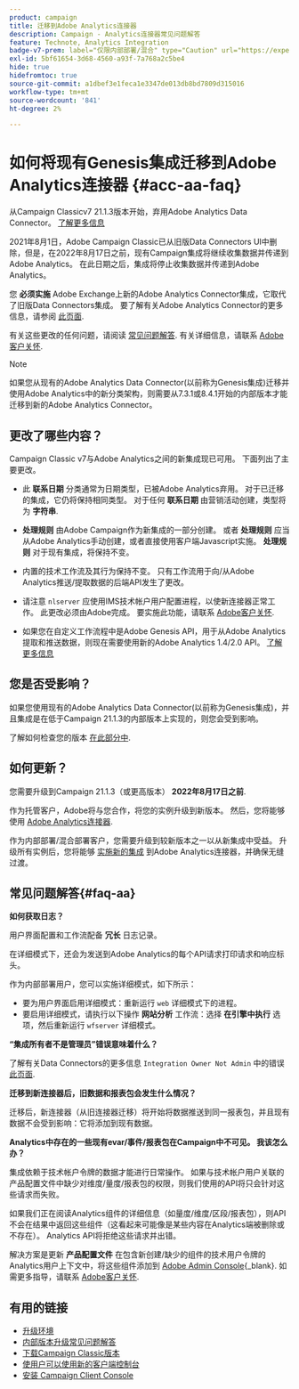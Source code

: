 ```yaml
---
product: campaign
title: 迁移到Adobe Analytics连接器
description: Campaign - Analytics连接器常见问题解答
feature: Technote, Analytics Integration
badge-v7-prem: label="仅限内部部署/混合" type="Caution" url="https://experienceleague.adobe.com/docs/campaign-classic/using/installing-campaign-classic/architecture-and-hosting-models/hosting-models-lp/hosting-models.html?lang=zh-Hans" tooltip="仅适用于v7内部部署和混合部署"
exl-id: 5bf61654-3d68-4560-a93f-7a768a2c5be4
hide: true
hidefromtoc: true
source-git-commit: a1dbef3e1feca1e3347de013db8bd7809d315016
workflow-type: tm+mt
source-wordcount: '841'
ht-degree: 2%

---
```


# 如何将现有Genesis集成迁移到Adobe Analytics连接器 {#acc-aa-faq}

从Campaign Classicv7 21.1.3版本开始，弃用Adobe Analytics Data Connector。 [了解更多信息](https://experienceleague.adobe.com/docs/analytics/import/dataconnectors/data-connectors-eol.html)

2021年8月1日，Adobe Campaign Classic已从旧版Data Connectors UI中删除，但是，在2022年8月17日之前，现有Campaign集成将继续收集数据并传递到Adobe Analytics。 在此日期之后，集成将停止收集数据并传递到Adobe Analytics。

您 **必须实施** Adobe Exchange上新的Adobe Analytics Connector集成，它取代了旧版Data Connectors集成。 要了解有关Adobe Analytics Connector的更多信息，请参阅 [此页面](../../integrations/using/gs-aa.md).

有关这些更改的任何问题，请阅读 [常见问题解答](#faq-aa). 有关详细信息，请联系 [Adobe客户关怀](https://helpx.adobe.com/cn/enterprise/admin-guide.html/enterprise/using/support-for-experience-cloud.ug.html).

>[!NOTE]
>
>如果您从现有的Adobe Analytics Data Connector(以前称为Genesis集成)迁移并使用Adobe Analytics中的新分类架构，则需要从7.3.1或8.4.1开始的内部版本才能迁移到新的Adobe Analytics Connector。

## 更改了哪些内容？

Campaign Classic v7与Adobe Analytics之间的新集成现已可用。 下面列出了主要更改。

* 此 **联系日期** 分类通常为日期类型，已被Adobe Analytics弃用。 对于已迁移的集成，它仍将保持相同类型。 对于任何 **联系日期** 由营销活动创建，类型将为 **字符串**.

* **处理规则** 由Adobe Campaign作为新集成的一部分创建。 或者 **处理规则** 应当从Adobe Analytics手动创建，或者直接使用客户端Javascript实施。 **处理规则** 对于现有集成，将保持不变。

* 内置的技术工作流及其行为保持不变。 只有工作流用于向/从Adobe Analytics推送/提取数据的后端API发生了更改。

* 请注意 `nlserver` 应使用IMS技术帐户用户配置进程，以使新连接器正常工作。 此更改必须由Adobe完成。 要实施此功能，请联系 [Adobe客户关怀](https://helpx.adobe.com/cn/enterprise/admin-guide.html/enterprise/using/support-for-experience-cloud.ug.html).

* 如果您在自定义工作流程中是Adobe Genesis API，用于从Adobe Analytics提取和推送数据，则现在需要使用新的Adobe Analytics 1.4/2.0 API。 [了解更多信息](https://adobeexchangeec.zendesk.com/hc/en-us/articles/360047148832-Replacements-for-Data-Connector-API-calls)

## 您是否受影响？

如果您使用现有的Adobe Analytics Data Connector(以前称为Genesis集成)，并且集成是在低于Campaign 21.1.3的内部版本上实现的，则您会受到影响。

了解如何检查您的版本 [在此部分中](../../integrations/using/launching-adobe-campaign.md#getting-your-campaign-version).

## 如何更新？

您需要升级到Campaign 21.1.3（或更高版本） **2022年8月17日之前**.

作为托管客户，Adobe将与您合作，将您的实例升级到新版本。 然后，您将能够使用 [Adobe Analytics连接器](../../platform/using/gs-aa.md).

作为内部部署/混合部署客户，您需要升级到较新版本之一以从新集成中受益。
升级所有实例后，您将能够 [实施新的集成](../../integrations/using/adobe-analytics-provisioning.md) 到Adobe Analytics连接器，并确保无缝过渡。

## 常见问题解答{#faq-aa}

**如何获取日志？**

用户界面配置和工作流配备 **冗长** 日志记录。

在详细模式下，还会为发送到Adobe Analytics的每个API请求打印请求和响应标头。

作为内部部署用户，您可以实施详细模式，如下所示：

* 要为用户界面启用详细模式：重新运行 `web` 详细模式下的进程。
* 要启用详细模式，请执行以下操作 **网站分析** 工作流：选择 **在引擎中执行** 选项，然后重新运行 `wfserver` 详细模式。

**“集成所有者不是管理员”错误意味着什么？**

了解有关Data Connectors的更多信息 `Integration Owner Not Admin` 中的错误 [此页面](https://adobeexchangeec.zendesk.com/hc/en-us/articles/360035167932-Adobe-Analytics-Data-Connectors-Integration-Owner-Not-Admin-Error).

**迁移到新连接器后，旧数据和报表包会发生什么情况？**

迁移后，新连接器（从旧连接器迁移）将开始将数据推送到同一报表包，并且现有数据不会受到影响：它将添加到现有数据。

**Analytics中存在的一些现有evar/事件/报表包在Campaign中不可见。 我该怎么办？**

集成依赖于技术帐户令牌的数据才能进行日常操作。 如果与技术帐户用户关联的产品配置文件中缺少对维度/量度/报表包的权限，则我们使用的API将只会针对这些请求而失败。

如果我们正在阅读Analytics组件的详细信息（如量度/维度/区段/报表包），则API不会在结果中返回这些组件（这看起来可能像是某些内容在Analytics端被删除或不存在）。 Analytics API将拒绝这些请求并出错。

解决方案是更新 **产品配置文件** 在包含新创建/缺少的组件的技术用户令牌的Analytics用户上下文中，将这些组件添加到 [Adobe Admin Console](https://adminconsole.adobe.com/){_blank}. 如需更多指导，请联系 [Adobe客户关怀](https://helpx.adobe.com/cn/enterprise/admin-guide.html/enterprise/using/support-for-experience-cloud.ug.html).

## 有用的链接

* [升级环境](../../production/using/build-upgrade.md)
* [内部版本升级常见问题解答](../../platform/using/faq-build-upgrade.md)
* [下载Campaign Classic版本](https://experience.adobe.com/#/downloads/content/software-distribution/cn/campaign.html)
* [使用户可以使用新的客户端控制台](../../installation/using/client-console-availability-for-windows.md)
* [安装 Campaign Client Console](../../installation/using/installing-the-client-console.md)
